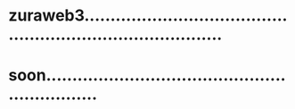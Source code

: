 # zuraweb3................................................................................
# soon...............................................................
